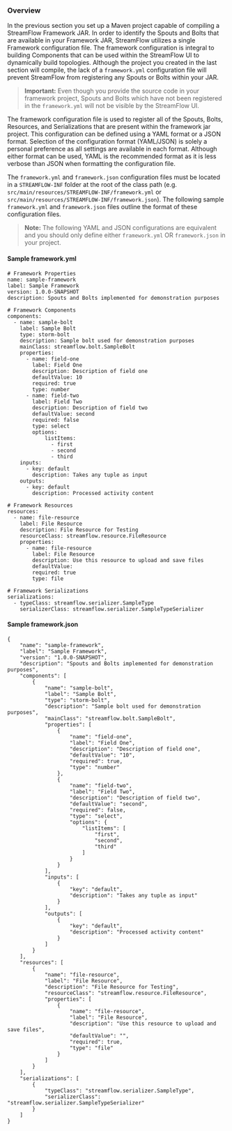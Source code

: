 ### Overview

In the previous section you set up a Maven project capable of compiling a StreamFlow Framework JAR.  In order to identify the Spouts and Bolts that are available in your Framework JAR, StreamFlow utilizes a single Framework configuration file.  The framework configuration is integral to building Components that can be used within the StreamFlow UI to dynamically build topologies.  Although the project you created in the last section will compile, the lack of a `framework.yml` configuration file will prevent StreamFlow from registering any Spouts or Bolts within your JAR.  

> **Important:** Even though you provide the source code in your framework project, Spouts and Bolts which have not been registered in the `framework.yml` will not be visible by the StreamFlow UI.

The framework configuration file is used to register all of the Spouts, Bolts, Resources, and Serializations that are present within the framework jar project.  This configuration can be defined using a YAML format or a JSON format.  Selection of the configuration format (YAML/JSON) is solely a personal preference as all settings are available in each format.  Although either format can be used, YAML is the recommended format as it is less verbose than JSON when formatting the configuration file.  

The `framework.yml` and `framework.json` configuration files must be located in a `STREAMFLOW-INF` folder at the root of the class path (e.g. `src/main/resources/STREAMFLOW-INF/framework.yml` or `src/main/resources/STREAMFLOW-INF/framework.json`).  The following sample `framework.yml` and `framework.json` files outline the format of these configuration files.  

> **Note:** The following YAML and JSON configurations are equivalent and you should only define either `framework.yml` OR `framework.json` in your project.

#### Sample framework.yml

```
# Framework Properties
name: sample-framework
label: Sample Framework
version: 1.0.0-SNAPSHOT
description: Spouts and Bolts implemented for demonstration purposes

# Framework Components
components: 
  - name: sample-bolt
    label: Sample Bolt
    type: storm-bolt
    description: Sample bolt used for demonstration purposes
    mainClass: streamflow.bolt.SampleBolt
    properties: 
      - name: field-one
        label: Field One
        description: Description of field one
        defaultValue: 10
        required: true
        type: number
      - name: field-two
        label: Field Two
        description: Description of field two
        defaultValue: second
        required: false
        type: select
        options:
            listItems:
              - first
              - second
              - third   
    inputs: 
      - key: default
        description: Takes any tuple as input
    outputs:
      - key: default
        description: Processed activity content

# Framework Resources      
resources:
  - name: file-resource
    label: File Resource
    description: File Resource for Testing
    resourceClass: streamflow.resource.FileResource
    properties:
      - name: file-resource
        label: File Resource
        description: Use this resource to upload and save files
        defaultValue: 
        required: true
        type: file

# Framework Serializations
serializations:
  - typeClass: streamflow.serializer.SampleType
    serializerClass: streamflow.serializer.SampleTypeSerializer
```

#### Sample framework.json

```
{
    "name": "sample-framework",
    "label": "Sample Framework",
    "version": "1.0.0-SNAPSHOT",
    "description": "Spouts and Bolts implemented for demonstration purposes",
    "components": [
        {
            "name": "sample-bolt",
            "label": "Sample Bolt",
            "type": "storm-bolt",
            "description": "Sample bolt used for demonstration purposes",
            "mainClass": "streamflow.bolt.SampleBolt",
            "properties": [
                {
                    "name": "field-one",
                    "label": "Field One",
                    "description": "Description of field one",
                    "defaultValue": "10",
                    "required": true,
                    "type": "number"
                },
                {
                    "name": "field-two",
                    "label": "Field Two",
                    "description": "Description of field two",
                    "defaultValue": "second",
                    "required": false,
                    "type": "select",
                    "options": {
                        "listItems": [
                            "first",
                            "second",
                            "third"
                        ]
                    }
                }
            ],
            "inputs": [
                {
                    "key": "default",
                    "description": "Takes any tuple as input"
                }
            ],
            "outputs": [
                {
                    "key": "default",
                    "description": "Processed activity content"
                }
            ]
        }
    ],    
    "resources": [
        {
            "name": "file-resource",
            "label": "File Resource",
            "description": "File Resource for Testing",
            "resourceClass": "streamflow.resource.FileResource",
            "properties": [
                {
                    "name": "file-resource",
                    "label": "File Resource",
                    "description": "Use this resource to upload and save files",
                    "defaultValue": "",
                    "required": true,
                    "type": "file"
                }
            ]
        }
    ],
    "serializations": [
        {
            "typeClass": "streamflow.serializer.SampleType",
            "serializerClass": "streamflow.serializer.SampleTypeSerializer"
        }
    ]
}
```


